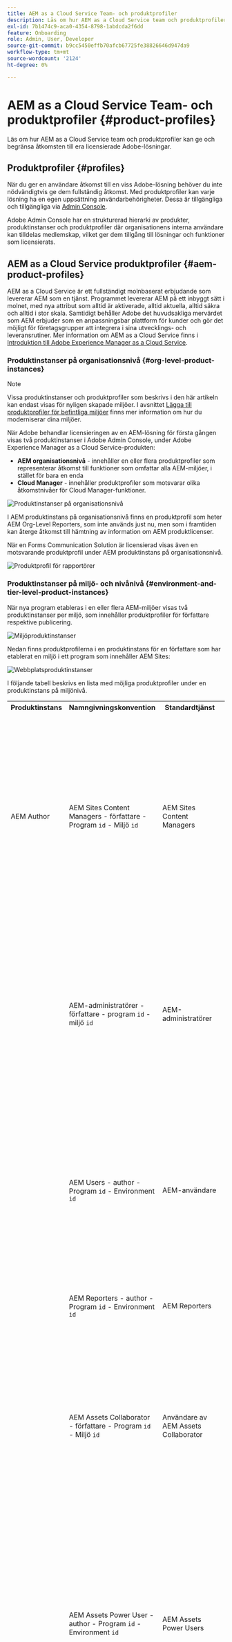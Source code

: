 ```yaml
---
title: AEM as a Cloud Service Team- och produktprofiler
description: Läs om hur AEM as a Cloud Service team och produktprofiler kan ge och begränsa åtkomsten till era licensierade Adobe-lösningar.
exl-id: 7b1474c9-aca0-4354-8798-1abdcda2f6dd
feature: Onboarding
role: Admin, User, Developer
source-git-commit: b9cc5450effb70afcb67725fe38826646d947da9
workflow-type: tm+mt
source-wordcount: '2124'
ht-degree: 0%

---
```



# AEM as a Cloud Service Team- och produktprofiler {#product-profiles}

Läs om hur AEM as a Cloud Service team och produktprofiler kan ge och begränsa åtkomsten till era licensierade Adobe-lösningar.

## Produktprofiler {#profiles}

När du ger en användare åtkomst till en viss Adobe-lösning behöver du inte nödvändigtvis ge dem fullständig åtkomst. Med produktprofiler kan varje lösning ha en egen uppsättning användarbehörigheter. Dessa är tillgängliga och tillgängliga via [Admin Console](/help/journey-onboarding/admin-console.md).

Adobe Admin Console har en strukturerad hierarki av produkter, produktinstanser och produktprofiler där organisationens interna användare kan tilldelas medlemskap, vilket ger dem tillgång till lösningar och funktioner som licensierats.

<!-- Alexandru: Drafting for now 

Your AEM as a Cloud Service team members are added and assigned to one or more of the following product profiles via the Admin Console during onboarding.

* **AEM Administrators**: An AEM administrator is typically assigned to developers, in particular developers who need access to, for example, the development environments. The AEM administrator's product profile is used to grant administrator privileges in the associated AEM instance.

* **AEM Users**: AEM users are the users in your organization who use AEM as a Cloud Service generally to create content. These users need to access AEM to do their tasks. The AEM users product profile is typically assigned to an AEM content author who creates and reviews the content. This content can be of many types such as pages, assets, publications, and so on. The AEM users product profile shown below is assigned to these members.

![Product profiles](/help/onboarding/assets/admin-console-profiles.png) -->

## AEM as a Cloud Service produktprofiler {#aem-product-profiles}

AEM as a Cloud Service är ett fullständigt molnbaserat erbjudande som levererar AEM som en tjänst. Programmet levererar AEM på ett inbyggt sätt i molnet, med nya attribut som alltid är aktiverade, alltid aktuella, alltid säkra och alltid i stor skala. Samtidigt behåller Adobe det huvudsakliga mervärdet som AEM erbjuder som en anpassningsbar plattform för kunder och gör det möjligt för företagsgrupper att integrera i sina utvecklings- och leveransrutiner. Mer information om AEM as a Cloud Service finns i [Introduktion till Adobe Experience Manager as a Cloud Service](/help/overview/introduction.md).

### Produktinstanser på organisationsnivå {#org-level-product-instances}

>[!NOTE]
>
> Vissa produktinstanser och produktprofiler som beskrivs i den här artikeln kan endast visas för nyligen skapade miljöer. I avsnittet [Lägga till produktprofiler för befintliga miljöer](#adding-product-profiles-for-existing-environments) finns mer information om hur du moderniserar dina miljöer.

När Adobe behandlar licensieringen av en AEM-lösning för första gången visas två produktinstanser i Adobe Admin Console, under Adobe Experience Manager as a Cloud Service-produkten:

* **AEM organisationsnivå** - innehåller en eller flera produktprofiler som representerar åtkomst till funktioner som omfattar alla AEM-miljöer, i stället för bara en enda
* **Cloud Manager** - innehåller produktprofiler som motsvarar olika åtkomstnivåer för Cloud Manager-funktioner.

<!--
>[!NOTE]
>
>For existing programs, the AEM Org-Level Product Instance is created upon selecting the **Update product** profiles action for a given environment.
-->

![Produktinstanser på organisationsnivå](/help/onboarding/assets/orglevel.png)

I AEM produktinstans på organisationsnivå finns en produktprofil som heter AEM Org-Level Reporters, som inte används just nu, men som i framtiden kan återge åtkomst till hämtning av information om AEM produktlicenser.

När en Forms Communication Solution är licensierad visas även en motsvarande produktprofil under AEM produktinstans på organisationsnivå.

![Produktprofil för rapportörer](/help/onboarding/assets/org-level-reporters.png)

### Produktinstanser på miljö- och nivånivå {#environment-and-tier-level-product-instances}

När nya program etableras i en eller flera AEM-miljöer visas två produktinstanser per miljö, som innehåller produktprofiler för författare respektive publicering.

![Miljöproduktinstanser](/help/onboarding/assets/env-productinstances.png)

Nedan finns produktprofilerna i en produktinstans för en författare som har etablerat en miljö i ett program som innehåller AEM Sites:

![Webbplatsproduktinstanser](/help/onboarding/assets/sites-product-instances.png)

I följande tabell beskrivs en lista med möjliga produktprofiler under en produktinstans på miljönivå.

<table style="table-layout:auto">
    <tr>
        <th>Produktinstans</th>
        <th>Namngivningskonvention</th>
        <th>Standardtjänst</th>
        <th>Beskrivning</th>
    </tr>
    <tr>
        <td>AEM Author</td>
        <td>AEM Sites Content Managers - författare - Program <code>id</code> - Miljö <code>id</code></td>
        <td>AEM Sites Content Managers</td>
        <td>
            <ul>
                <li>Avsett för kontrollerad åtkomst till AEM Sites författarfunktioner i den här miljön. Användare i den här produktprofilen kommer att vara medlemmar i AEM Sites innehållsförfattare i AEM-gruppen, som automatiskt skapas i AEM. AEM-gruppbehörigheterna bör konfigureras i AEM med den önskade åtkomstnivån.</li><br>
                <li>Om standardtjänsten förblir markerad
                    <ul>
                        <li>användare i den här produktprofilen kommer också att vara medlemmar i AEM-gruppen"AEM Sites Content Managers - Service".</li>
                      <!--  <li>users in this product profile will have access to AEM Sites Content Management API.</li>
                        <li>an Adobe Developer Console API OAuth S2S project containing AEM Sites Content Management API can optionally be scoped to this environment.</li>-->
                    </ul>
                </li>
            </ul>
        </td>
    </tr>
    <tr>
        <td></td>
        <td>AEM-administratörer - författare - program <code>id</code> - miljö <code>id</code></td>
        <td>AEM-administratörer</td>
        <td>
            <ul>
                <li>Avsett för obegränsad åtkomst till funktionerna för AEM författare och publiceringsmiljö. Användare i den här produktprofilen kommer att vara medlemmar i gruppen AEM Administrators författare i AEM som automatiskt skapas i AEM.</li><br>
                <li>Om standardtjänsten förblir markerad
                    <ul>
                        <li>användare i den här produktprofilen kommer också att vara medlemmar i AEM-gruppen"AEM Administrators - Service"</li>
                    </ul>
                </li>
            </ul>
        </td>
    </tr>
    <tr>
        <td></td>
        <td>AEM Users - author - Program <code>id</code> - Environment <code>id</code></td>
        <td>AEM-användare</td>
        <td>
            <ul>
                <li>Avsett för mycket begränsad åtkomst till funktionerna i AEM redigeringsmiljö. Användare i den här produktprofilen blir medlemmar i AEM-gruppen"Medarbetare" som automatiskt skapas i AEM</li><br>
                <li>Om standardtjänsten förblir markerad
                    <ul>
                        <li>användare i den här produktprofilen kommer också att vara medlemmar i AEM-gruppen"AEM Users - Service"</li>
                    </ul>
                </li>
            </ul>
        </td>
    </tr>
    <tr>
        <td></td>
        <td>AEM Reporters - author - Program <code>id</code> - Environment <code>id</code></td>
        <td>AEM Reporters</td>
        <td>
            <ul>
                <li>Används inte för närvarande, men i framtiden kan det ge åtkomst till rapportinformation om författarnivån för den här miljön.</li>
            </ul>
        </td>
    </tr>
    <tr>
        <td></td>
        <td>AEM Assets Collaborator - författare - Program <code>id</code> - Miljö <code>id</code></td>
        <td>Användare av AEM Assets Collaborator</td>
        <td>
        <ul>
                <li>Arbeta med material från Experience Manager via integreringar av Assets som är tillgängliga för er organisation i andra Adobe-produkter och program från andra företag än Adobe.
                </li>
                <li>Skapa och redigera material med inbyggda Adobe Express och Firefly och använd professionellt designade mallar, märkespaket, Adobe Stock-material med mera.</li>
                <li>Få åtkomst till och utnyttja godkänt material från er organisation via AEM Assets Content Hub portal.</li>
          <ul>
    </tr>
    <tr>
        <td></td>
        <td>AEM Assets Power User - author - Program <code>id</code> - Environment <code>id</code></td>
        <td>AEM Assets Power Users</td>
<td>
        <ul>
                <li>Få tillgång till alla AEM Assets-funktioner, inklusive hantering av resurser, metadata och övergripande styrning och automatisering av digitala resurser.</li>
                <li>Arbeta med material från Experience Manager via integreringar av Assets som är tillgängliga för er organisation i andra Adobe-produkter och program från andra företag än Adobe.
                </li>
                <li>Skapa och redigera material med inbyggda Adobe Express och Firefly och använd professionellt designade mallar, märkespaket, Adobe Stock-material med mera.</li>
                <li>Få åtkomst till och utnyttja godkänt material från er organisation via AEM Assets Content Hub portal.</li>
          <ul>
</td>
    </tr>
    <tr>
        <td></td>
        <td>AEM Forms Content Managers - författare - Program <code>id</code> - Miljö <code>id</code></td>
        <td>AEM Forms Content Managers</td>
        <td>
            <ul>
                <li>Avsett för kontrollerad åtkomst till AEM Forms författarfunktioner i den här miljön. Användare i den här produktprofilen blir medlemmar i AEM-gruppen AEM Forms-användare som automatiskt skapas i AEM.</li><br>
                <li>Om standardtjänsten förblir markerad
                    <ul>
                        <li>användare i den här produktprofilen kommer också att vara medlemmar i AEM-gruppen"AEM Forms Content Managers - Service".</li>
                    </ul>
                </li>
            </ul>
        </td>
    </tr>
    <tr>
        <td></td>
        <td>AEM Forms-utvecklare - författare - Program <code>id</code> - Miljö <code>id</code></td>
        <td>AEM Forms-utvecklare</td>
        <td>
            <ul>
                <li>Avsett för kontrollerad åtkomst till AEM Forms författarfunktioner i den här miljön. Användare i den här produktprofilen kommer att ingå i AEM Forms AEM-gruppen för blankettanvändare, som automatiskt skapas i AEM. Dessa användare har även behörighet att överföra XDP-filer och skapa formulärdatamodeller, utöver vanliga formulärredigeringsåtgärder.</li><br>
                <li>Om standardtjänsten förblir markerad
                    <ul>
                        <li>användare i den här produktprofilen kommer också att vara medlemmar i AEM-gruppen"AEM Forms Developers - Service".</li>
                    </ul>
                </li>
            </ul>
        </td>
    </tr>
    <tr>
        <td></td>
        <td>AEM Forms Communications Service Users - författare - Program <code>id</code> - Miljö <code>id</code></td>
        <td>Användare av AEM Forms Communications Service</td>
        <td>
            <ul>
                <li>Avsett för kontrollerad åtkomst till AEM Forms Communications Services-funktioner i den här miljön. Användare i den här produktprofilen blir medlemmar i AEM-gruppen AEM Forms-användare som automatiskt skapas i AEM.</li><br>
                <li>Om standardtjänsten förblir markerad
                    <ul>
                        <li>användare i den här produktprofilen kommer också att vara medlemmar i AEM-gruppen"AEM Forms Communications Service Users - Service".</li>
                    </ul>
                </li>
            </ul>
        </td>
    </tr>
    <tr>
        <td>AEM Publish</td>
        <td>AEM-användare - publicera - program <code>id</code> - miljö <code>id</code></td>
        <td>AEM-användare</td>
        <td>
            <ul>
                <li>Avsett för mycket begränsad åtkomst till funktionerna i AEM redigeringsmiljö. Användare i den här produktprofilen blir medlemmar i AEM-gruppen"Contrib" som automatiskt skapas i AEM</li><br>
                <li>Om standardtjänsten förblir markerad
                    <ul>
                        <li>användare i den här produktprofilen kommer också att vara medlemmar i AEM-gruppen"AEM Users - Service".</li>
                    </ul>
                </li>
            </ul>
        </td>
    </tr>
    <tr>
        <td></td>
        <td>AEM Reporters - publish - Program <code>id</code> - Environment <code>id</code></td>
        <td>AEM Reporters</td>
        <td>
            <ul>
                <li>Används inte för närvarande, men i framtiden kan det ge åtkomst till rapportinformation om publiceringsnivån för den här miljön.</li>
            </ul>
        </td>
    </tr>
   <tr>
        <td></td>
        <td>AEM Forms Communications Service Users - publish - Program <code>id</code> - Environment <code>id</code></td>
        <td>Användare av AEM Forms Communications Service</td>
        <td>
            <ul>
                <li>Avsett för kontrollerad åtkomst till AEM Forms Communications Services-funktioner i den här miljön. Användare i den här produktprofilen blir medlemmar i AEM-gruppen AEM Forms-användare som automatiskt skapas i AEM.</li><br>
                <li>Om standardtjänsten förblir markerad
                    <ul>
                        <li>användare i den här produktprofilen kommer också att vara medlemmar i AEM-gruppen"AEM Forms Communications Service Users - Service".</li>
                    </ul>
                </li>
            </ul>
        </td>
    </tr>
</table>

Observera att varje produktprofil har en tillhörande produktprofiltjänst aktiverad som standard. Om du inte har komplexa åtkomstkrav rekommenderar vi att du bara väljer standardtjänsten. En motsvarande AEM-grupp skapas i AEM med namnkonventionen `<Product Profile Prefix> - Service` (till exempel **AEM Sites Content Managers - Service**) och användarna i de överordnade produktprofilerna blir automatiskt medlemmar i motsvarande AEM-grupp.

Den AEM-grupp i AEM som är kopplad till tjänsten kommer att ha den sammanställda uppsättningen användare som finns i alla tillhörande produktprofiler för den tjänsten för den aktuella kombinationen på miljönivå.

![Tjänster](/help/onboarding/assets/services.png)

Följande bild visar AEM-grupperna som återspeglar AEM Sites Content Managers författarnivå Produktprofil och tjänst.

![Mappning av AEM-grupp till tjänst](/help/onboarding/assets/profile-to-service-mapping.png)

>[!NOTE]
>
>Alla användare som tilldelats en AEM as a Cloud Service-produktprofil har skrivskyddad åtkomst till Cloud Manager via rollen **Cloud Manager-användare**.
>
>Användare med endast rollen **Cloud Manager-användare** kan logga in på Cloud Manager och navigera till AEM författarmiljöer (om sådana finns) med hjälp av menyalternativen på **Program** . Rollen **Cloud Manager-användare** har inte tillräcklig åtkomst till programinformation. Om sådan åtkomst behövs måste användarna tilldelas ytterligare roller av systemadministratören.

>[!WARNING]
>
>Produktprofilnamnet för **AEM-administratörer** får inte ändras. Om du ändrar namnet på produktprofilen **AEM Administrators** tas administratörsrättigheter bort från alla användare som tilldelats den profilen.

>[!TIP]
>
>* Mer information om AEM produktprofiler finns i [Tilldela AEM produktprofiler](/help/journey-onboarding/assign-profiles-aem.md).
>* Mer information om introduktionsprocessen finns i [Startresa](/help/journey-onboarding/overview.md).

### Lägga till produktprofiler för befintliga miljöer {#adding-product-profiles-for-existing-environments}

Miljöer som skapats före början av april 2024 kan sakna den produktinstans på organisationsnivå som beskrivs i avsnitten ovan samt vissa produktprofiler. Befintliga produktprofiler kommer också att sakna tjänstväxlarna. Vi rekommenderar att du uppdaterar dessa produktprofiler, vilket är en förutsättning för att få tillgång till vissa framtida API:er.

Om en eller flera miljöer i ett program behöver sina produktprofiler uppdaterade kommer Cloud Manager att visa meddelandet nedan. Observera att en miljö måste finnas i den senaste AEM-versionen innan produktprofilerna kan uppdateras.

![Modernisera produktprofiler](/help/onboarding/assets/modernize-product-profiles.png)

Om du klickar på knappen **Lägg till produktprofiler** öppnas en meny med alternativ för att lägga till nya produktprofiler i alla miljöer som är tillgängliga i programmet eller i enskilda miljöer.

![Ersätt miljöer](/help/onboarding/assets/choose-env-r.png)

Klicka på **Alla miljöer** för att lägga till de nya produktprofilerna i alla miljöer i programmet. Du kan också klicka på **Enskilda miljöer** om du vill lägga till de nya produktprofilerna i de valda miljöerna. Detta leder till en miljölistsida där en **Lägg till produktprofiler** -åtgärd kan väljas från ikonen **Fler alternativ** .

![Enskilda miljöer](/help/onboarding/assets/individual-environments.png)

Du kan också lägga till produktprofiler i utvalda miljöer genom att gå till avsnittet Programöversikt, klicka på ikonen Fler alternativ för en miljö och välja Lägg till produktprofiler.

Miljöns status visar Lägga till produktprofiler medan de nya produktprofilerna läggs till och sedan visas Körning när processen är klar.


## Cloud Manager produktprofiler {#cloud-manager-product-profiles}

Cloud Manager har förkonfigurerade produktprofiler som kan tolkas som rollbaserade behörigheter. Din systemadministratör ansvarar för att konfigurera ditt Cloud Manager-team genom att tilldela dem till dessa produktprofiler.

>[!TIP]
>
>Mer information finns i [Rollbaserade behörigheter i Cloud Manager](/help/onboarding/cloud-manager-introduction.md#role-based-permissions).

Var och en av produktprofilerna har särskilda behörigheter kopplade till sig.

* **Affärsägare**
   * I den här rollen har du behörighet att lägga till ett nytt program eller redigera ett program, lägga till eller uppdatera en miljö, distribuera kod i AEM-miljön eller utföra kodkvalitetskontroller.
   * Den här användaren ansvarar för att definiera KPI:er, godkänna produktionsdistributioner och åsidosätta viktiga 3-nivåfel vid behov.
* **Distributionshanteraren**
   * I den här rollen har du behörighet att lägga till eller uppdatera en miljö, köra valfri pipeline och distribuera kod till AEM-miljön eller utföra kodkvalitetskontroller.
   * Den här användaren hanterar driftsättningsåtgärder och använder Cloud Manager för att utföra mellanlagrings-/produktionsdistributioner, redigera CI/CD-pipelines, godkänna viktiga 3-skiktsfel vid behov och har åtkomst till Git-databasen.
* **Utvecklare**
   * I den här rollen har du behörighet att skapa personliga åtkomsttoken för åtkomst till Git.
   * Den här användaren utvecklar och testar anpassad programkod och använder främst Cloud Manager för att visa distributionsstatus och har åtkomst till Git-databasen för kodimplementeringar.
* **Programhanteraren**
   * I den här rollen har du behörighet att schemalägga pipelines, åsidosätta de tre skiktens kvalitetsgates och tillhandahålla produktionsgodkännande.
   * Den här användaren använder Cloud Manager för att utföra gruppkonfiguration, granska status, visa KPI:er och kan godkänna viktiga 3-nivåfel när det behövs.

En användare kan tilldelas till flera produktprofiler. Om du till exempel tilldelar en användare både rollen **Affärsägare** och rollen **Distributionshantering** r får användaren summan av dessa behörigheter.

Cloud Manager-teamet kommer att innehålla minst:

* En **Business Owner**, som vanligtvis också är systemadministratör, och som måste vara den första personen som loggar in och får åtkomst till Cloud Manager
* En **Distributionshanterare**
* En **utvecklare**

>[!NOTE]
>
>För att få åtkomst till AEM as a Cloud Service måste användarna tillhöra en av två produktprofiler: `AEM Users` eller `AEM Administrators`. Behörigheter att administrera Cloud Manager räcker inte.

>[!TIP]
>
>* Mer information om Cloud Manager produktprofiler finns i [Tilldela teammedlemmar till Cloud Manager produktprofiler](/help/journey-onboarding/assign-profiles-cloud-manager.md).
>* Mer information om introduktionsprocessen finns i [Startresa](/help/journey-onboarding/overview.md).
